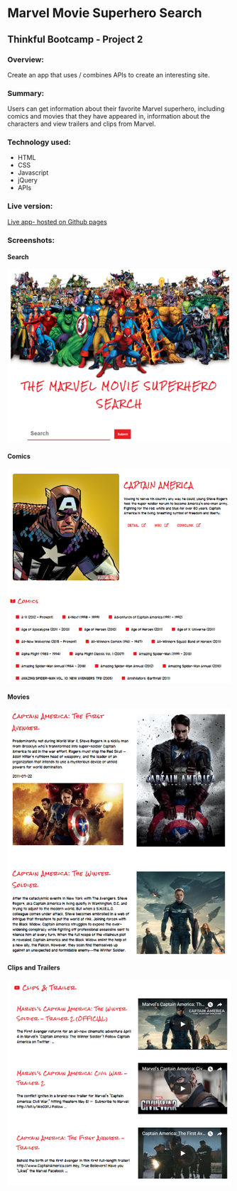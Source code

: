 # Marvel Movie Superhero Search 

## Thinkful Bootcamp - Project 2

### Overview:
Create an app that uses / combines APIs to create an interesting site.

### Summary:
Users can get information about their favorite Marvel superhero, including comics and movies that they have appeared in, information about the characters and view trailers and clips from Marvel.

### Technology used:
* HTML
* CSS
* Javascript
* jQuery
* APIs

### Live version:
[Live app- hosted on Github pages](https://tezza1.github.io/thinkful_project_marvel_superheroes/ "Project submission hosted on Github Pages")

### Screenshots:

#### Search
![Search page](images/search.png)

#### Comics
![Comic results](images/comics.png)

#### Movies
![Movie results](images/movies.png)

#### Clips and Trailers
![Clips results](images/trailers.png)